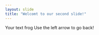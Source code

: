 ```yaml
---
layout: slide
title: "Welcomt to our second slide!"
---
```

Your text frog
Use the left arrow to go back!
